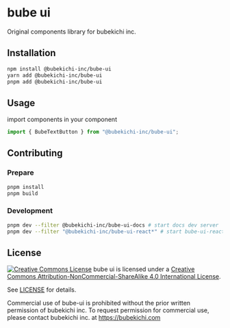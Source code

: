 # bube ui

Original components library for bubekichi inc.

## Installation

```bash
npm install @bubekichi-inc/bube-ui
yarn add @bubekichi-inc/bube-ui
pnpm add @bubekichi-inc/bube-ui
```

## Usage
import components in your component

```js
import { BubeTextButton } from "@bubekichi-inc/bube-ui";
```

## Contributing

### Prepare

```bash
pnpm install
pnpm build
```

### Development

```bash
pnpm dev --filter @bubekichi-inc/bube-ui-docs # start docs dev server
pnpm dev --filter "@bubekichi-inc/bube-ui-react*" # start bube-ui-react dev server(Storybook)
```

## License

[![Creative Commons License](https://i.creativecommons.org/l/by-nc-sa/4.0/88x31.png)](http://creativecommons.org/licenses/by-nc-sa/4.0/)
bube ui is licensed under a [Creative Commons Attribution-NonCommercial-ShareAlike 4.0 International License](http://creativecommons.org/licenses/by-nc-sa/4.0/).

See [LICENSE](./LICENSE) for details.

Commercial use of bube-ui is prohibited without the prior written permission of bubekichi inc. To request permission for commercial use, please contact bubekichi inc. at https://bubekichi.com
